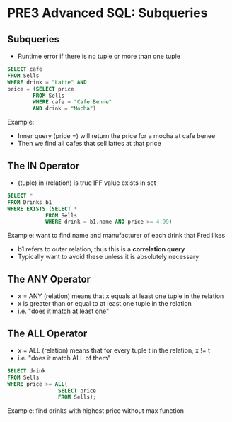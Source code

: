 # PRE3 Advanced SQL: Subqueries

## Subqueries 
- Runtime error if there is no tuple or more than one tuple

```sql
SELECT cafe 
FROM Sells
WHERE drink = "Latte" AND 
price = (SELECT price
        FROM Sells
        WHERE cafe = "Cafe Benne"
        AND drink = "Mocha")
```
Example:
- Inner query (price =) will return the price for a mocha at cafe benee 
- Then we find all cafes that sell lattes at that price 

## The IN Operator 
- (tuple) in (relation) is true IFF value exists in set 

```sql
SELECT * 
FROM Drinks b1
WHERE EXISTS (SELECT * 
            FROM Sells
            WHERE drink = b1.name AND price >= 4.99)
```
Example: want to find name and manufacturer of each drink that Fred likes
- b1 refers to outer relation, thus this is a **correlation query**
- Typically want to avoid these unless it is absolutely necessary 

## The ANY Operator
- x = ANY (relation) means that x equals at least one tuple in the relation 
- x is greater than or equal to at least one tuple in the relation
- i.e. "does it match at least one"

## The ALL Operator 
- x = ALL (relation) means that for every tuple t in the relation, x != t 
- i.e. "does it match ALL of them"

```sql
SELECT drink
FROM Sells
WHERE price >= ALL(
                SELECT price 
                FROM Sells);
```
Example: find drinks with highest price without max function